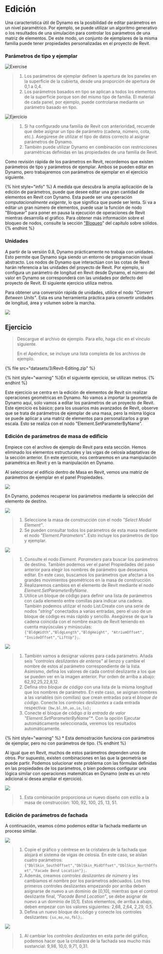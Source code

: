 # Edición

Una característica útil de Dynamo es la posibilidad de editar parámetros en un nivel paramétrico. Por ejemplo, se puede utilizar un algoritmo generativo o los resultados de una simulación para controlar los parámetros de una matriz de elementos. De este modo, un conjunto de ejemplares de la misma familia puede tener propiedades personalizadas en el proyecto de Revit.

### Parámetros de tipo y ejemplar

![Exercise](<../.gitbook/assets/32 (2).jpg>)

> 1. Los parámetros de ejemplar definen la apertura de los paneles en la superficie de la cubierta, desde una proporción de apertura de 0,1 a 0,4.
> 2. Los parámetros basados en tipo se aplican a todos los elementos de la superficie porque son del mismo tipo de familia. El material de cada panel, por ejemplo, puede controlarse mediante un parámetro basado en tipo.

![Ejercicio](../.gitbook/assets/params.jpg)

> 1. Si ha configurado una familia de Revit con anterioridad, recuerde que debe asignar un tipo de parámetro (cadena, número, cota, etc.). Asegúrese de utilizar el tipo de datos correcto al asignar parámetros de Dynamo.
> 2. También puede utilizar Dynamo en combinación con restricciones paramétricas definidas en las propiedades de una familia de Revit.

Como revisión rápida de los parámetros en Revit, recordemos que existen parámetros de tipo y parámetros de ejemplar. Ambos se pueden editar en Dynamo, pero trabajaremos con parámetros de ejemplar en el ejercicio siguiente.

{% hint style="info" %} A medida que descubra la amplia aplicación de la edición de parámetros, puede que desee editar una gran cantidad de elementos en Revit con Dynamo. Esta puede ser una operación _computacionalmente exigente_, lo que significa que puede ser lenta. Si va a editar un gran número de elementos, puede usar la función de nodo "Bloquear" para poner en pausa la ejecución de operaciones de Revit mientras desarrolla el gráfico. Para obtener más información sobre el bloqueo de nodos, consulte la sección ["Bloqueo](../essential-nodes-and-concepts/5\_geometry-for-computational-design/5-6\_solids.md#freezing)" del capítulo sobre sólidos. {% endhint %}

### Unidades

A partir de la versión 0.8, Dynamo prácticamente no trabaja con unidades. Esto permite que Dynamo siga siendo un entorno de programación visual abstracto. Los nodos de Dynamo que interactúan con las cotas de Revit harán referencia a las unidades del proyecto de Revit. Por ejemplo, si configura un parámetro de longitud en Revit desde Dynamo, el número del valor en Dynamo se corresponderá con las unidades por defecto del proyecto de Revit. El siguiente ejercicio utiliza metros.

Para obtener una conversión rápida de unidades, utilice el nodo _"Convert Between Units"_. Esta es una herramienta práctica para convertir unidades de longitud, área y volumen sobre la marcha.

![](<images/3/editing - units.jpg>)

## Ejercicio

> Descargue el archivo de ejemplo. Para ello, haga clic en el vínculo siguiente.
>
> En el Apéndice, se incluye una lista completa de los archivos de ejemplo.

{% file src="datasets/3/Revit-Editing.zip" %}

{% hint style="warning" %}En el siguiente ejercicio, se utilizan metros. {% endhint %}

Este ejercicio se centra en la edición de elementos de Revit sin realizar operaciones geométricas en Dynamo. No vamos a importar la geometría de Dynamo aquí, solo vamos a editar los parámetros de un proyecto de Revit. Este ejercicio es básico; para los usuarios más avanzados de Revit, observe que se trata de parámetros de ejemplar de una masa, pero la misma lógica se puede aplicar a una matriz de elementos para personalizarlos a gran escala. Esto se realiza con el nodo "Element.SetParameterByName".

### Edición de parámetros de masa de edificio

Empiece con el archivo de ejemplo de Revit para esta sección. Hemos eliminado los elementos estructurales y las vigas de celosía adaptativas de la sección anterior. En este ejercicio, nos centraremos en una manipulación paramétrica en Revit y en la manipulación en Dynamo.

Al seleccionar el edificio dentro de Masa en Revit, vemos una matriz de parámetros de ejemplar en el panel Propiedades.

![](<../.gitbook/assets/editing - exercise 01.jpg>)

En Dynamo, podemos recuperar los parámetros mediante la selección del elemento de destino.

![](<images/3/editing - exercise 02.jpg>)

> 1. Seleccione la masa de construcción con el nodo _"Select Model Element"_.
> 2. Se pueden consultar todos los parámetros de esta masa mediante el nodo _"Element.Parameters"_. Esto incluye los parámetros de tipo y ejemplar.

![](<images/3/editing - exercise 03.jpg>)

> 1. Consulte el nodo _Element. Parameters_ para buscar los parámetros de destino. También podemos ver el panel Propiedades del paso anterior para elegir los nombres de parámetro que deseamos editar. En este caso, buscamos los parámetros que afectan a los grandes movimientos geométricos en la masa de construcción.
> 2. Realizaremos cambios en el elemento de Revit mediante el nodo _Element.SetParameterByName_.
> 3. Utilice un bloque de código para definir una lista de parámetros con cada elemento entre comillas para indicar una cadena. También podemos utilizar el nodo List.Create con una serie de nodos _"string"_ conectados a varias entradas, pero el uso de un bloque de código es más rápido y sencillo. Asegúrese de que la cadena coincida con el nombre exacto de Revit teniendo en cuenta mayúsculas y minúsculas: `{"BldgWidth","BldgLength","BldgHeight", "AtriumOffset", "InsideOffset","LiftUp"};`.

![](<images/3/editing - exercise 04.jpg>)

> 1. También vamos a designar valores para cada parámetro. Añada seis _"controles deslizantes de enteros"_ al lienzo y cambie el nombre de estos al parámetro correspondiente de la lista. Asimismo, defina los valores de cada control deslizante a los que se pueden ver en la imagen anterior. Por orden de arriba a abajo: 62,92,25,22,8,12.
> 2. Defina otro _bloque de código_ con una lista de la misma longitud que los nombres de parámetro. En este caso, se asignan nombres a las variables (sin comillas) que crean entradas para el _bloque de código_. Conecte los _controles deslizantes_ a cada entrada respectiva: `{bw,bl,bh,ao,io,lu};`
> 3. Conecte el bloque de código _a la entrada de valor "Element.SetParameterByName"*_. Con la opción Ejecutar automáticamente seleccionada, veremos los resultados automáticamente.

{% hint style="warning" %} * Esta demostración funciona con parámetros de ejemplar, pero no con parámetros de tipo. {% endhint %}

Al igual que en Revit, muchos de estos parámetros dependen unos de otros. Por supuesto, existen combinaciones en las que la geometría se puede partir. Podemos solucionar este problema con las fórmulas definidas en las propiedades de los parámetros, o bien podemos configurar una lógica similar con operaciones matemáticas en Dynamo (este es un reto adicional si desea ampliar el ejercicio).

![](<images/3/editing - exercise 05.jpg>)

> 1. Esta combinación proporciona un nuevo diseño con estilo a la masa de construcción: 100, 92, 100, 25, 13, 51.

### Edición de parámetros de fachada

A continuación, veamos cómo podemos editar la fachada mediante un proceso similar.

![](<images/3/editing - exercise 06.jpg>)

> 1. Copie el gráfico y céntrese en la cristalera de la fachada que alojará el sistema de vigas de celosía. En este caso, se aíslan cuatro parámetros: `{"DblSkin_SouthOffset","DblSkin_MidOffset","DblSkin_NorthOffset","Facade Bend Location"};`.
> 2. Además, creamos _controles deslizantes de número_ y les cambiamos el nombre por los parámetros adecuados. Los tres primeros controles deslizantes empezando por arriba deben asignarse de nuevo a un dominio de [0,10], mientras que el control deslizante final, _"Facade Bend Location"_, se debe asignar de nuevo a un dominio de [0,1]. Estos elementos, de arriba a abajo, deben empezar con los valores siguientes: 2,68, 2,64, 2,29, 0,5.
> 3. Defina un nuevo bloque de código y conecte los controles deslizantes: `{so,mo,no,fbl};`.

![](<images/3/editing - exercise 07.jpg>)

> 1. Al cambiar los _controles deslizantes_ en esta parte del gráfico, podemos hacer que la cristalera de la fachada sea mucho más sustancial: 9,98, 10,0, 9,71, 0,31.
